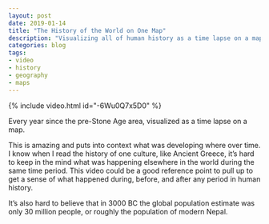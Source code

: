 ```yaml
---
layout: post
date: 2019-01-14
title: "The History of the World on One Map"
description: "Visualizing all of human history as a time lapse on a map."
categories: blog
tags:
- video
- history
- geography
- maps
---
```


{% include video.html id="-6Wu0Q7x5D0" %}

Every year since the pre-Stone Age area, visualized as a time lapse on a map.

This is amazing and puts into context what was developing where over time. I know when I read the history of one culture, like Ancient Greece, it’s hard to keep in the mind what was happening elsewhere in the world during the same time period. This video could be a good reference point to pull up to get a sense of what happened during, before, and after any period in human history.

It’s also hard to believe that in 3000 BC the global population estimate was only 30 million people, or roughly the population of modern Nepal.
